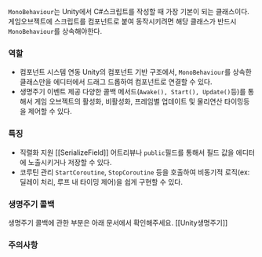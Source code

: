 `MonoBehaviour`는 Unity에서 C#스크립트를 작성할 때 가장 기본이 되는 클래스이다.
게임오브젝트에 스크립트를 컴포넌트로 붙여 동작시키려면 해당 클래스가 반드시 `MonoBehaviour`를 상속해야한다.


### 역할
- 컴포넌트 시스템 연동
	Unity의 컴포넌트 기반 구조에서, `MonoBehaviour`를 상속한 클래스만을 에디터에서 드래그 드롭하여 컴포넌트로 연결할 수 있다.
- 생명주기 이벤트 제공
	다양한 콜백 메서드(`Awake(), Start(), Update()`등)를 통해서 게임 오브젝트의 활성화, 비활성화, 
	프레임별 업데이트 및 물리연산 타이밍등을 제어할 수 있다.

### 특징
- 직렬화 지원
	[[SerializeField]] 어트리뷰나 `public`필드를 통해서 필드 값을 에디터에 노출시키거나 저장할 수 있다.
- 코루틴 관리
	`StartCoroutine`, `StopCoroutine` 등을 호출하여 비동기적 로직(ex:딜레이 처리, 루프 내 타이밍 제어)을 쉽게 구현할 수 있다. 


### 생명주기 콜백
생명주기 콜백에 관한 부분은 아래 문서에서 확인해주세요.
[[Unity생명주기]]


### 주의사항